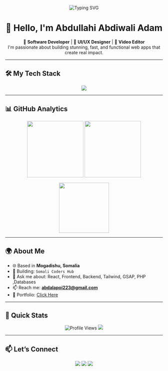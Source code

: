 <!-- GitHub Profile README - Advanced by ChatGPT -->

<p align="center">
  <img src="https://readme-typing-svg.herokuapp.com?font=Fira+Code&size=25&pause=1000&color=00F3B0&center=true&vCenter=true&width=1000&lines=Asalamu+Alaykum+👋+I'm+Abdullahi;💻+Full-Stack+Developer+from+Somalia;🎨+Creative+UI%2FUX+Designer;🎓+CS+Student+at+Jazeera+University;📚+Lifelong+Learner+%26+Team+Builder" alt="Typing SVG" />
</p>

<h1 align="center">👋 Hello, I'm Abdullahi Abdiwali Adam</h1>

<p align="center">
  🚀 <b>Software Developer</b> | 🎨 <b>UI/UX Designer</b> | 🎥 <b>Video Editor</b> <br>
  I'm passionate about building stunning, fast, and functional web apps that create real impact.<br>
</p>

---

## 🛠 My Tech Stack

<p align="center">
  <img src="https://skillicons.dev/icons?i=html,css,js,react,php,mysql,tailwind,figma,python,cpp,github,vscode,bootstrap,figma,flutter,mongodb,linux,photoshop,illustrator" />
</p>

---

## 📊 GitHub Analytics

<p align="center">
  <img src="https://github-readme-stats.vercel.app/api?username=Abdullahi223&show_icons=true&theme=radical&border_radius=10&count_private=true&hide_title=true" height="180"/>
  <img src="https://github-readme-stats.vercel.app/api/top-langs/?username=Abdullahi223&layout=compact&theme=radical&border_radius=10" height="180"/>
</p>

<p align="center">
  <img src="https://github-readme-streak-stats.herokuapp.com/?user=Abdullahi223&theme=radical&hide_border=false" height="160"/>
</p>

---

## 🌍 About Me

- 🌐 Based in **Mogadishu, Somalia**
- 🔨 Building: `Somali Coders Hub`
- 💬 Ask me about: React, Frontend, Backend, Tailwind, GSAP, PHP ,Databases
- 📫 Reach me: **abdalapoi223@gmail.com**
- 🔗 Portfolio: [Click Here](https://your-portfolio-link.com) <!-- change this -->

---

## 🧠 Quick Stats

<p align="center">
  <img src="https://komarev.com/ghpvc/?username=Abdullahi223&label=Profile%20views&color=0e75b6&style=flat" alt="Profile Views" />
  <img src="https://img.shields.io/github/followers/Abdullahi223?label=Follow%20Me&style=social" />
</p>

---

## 📫 Let’s Connect

<p align="center">
  <a href="mailto:abdalapoi223@gmail.com"><img src="https://img.shields.io/badge/email-abdalapoi223@gmail.com-D14836?style=flat-square&logo=gmail&logoColor=white"/></a>
  <a href="https://linkedin.com/inhttps://www.linkedin.com/in/abdullahi-abdiweli-98080a348?utm_source=share&utm_campaign=share_via&utm_content=profile&utm_medium=android_app "><img src="https://img.shields.io/badge/linkedin-Abdullahi-blue?style=flat-square&logo=linkedin&logoColor=white"/></a>
  <a href="https://your-portfolio-link.com"><img src="https://img.shields.io/badge/portfolio-View%20Now-0abde3?style=flat-square&logo=web&logoColor=white"/></a>
</p>
